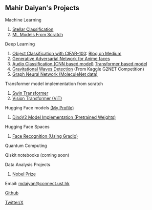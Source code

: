 ## Mahir Daiyan's Projects

Machine Learning
1. [Stellar Classification](https://github.com/MHRDYN7/stellar-classification/blob/main/STELLAR_CLASSIFICATION.ipynb)
2. [ML Models From Scratch](https://colab.research.google.com/drive/1T9K9AbhCRGIaY178Jb34g2Q7xDqY1-g9)

Deep Learning
1. [Object Classification with CIFAR-100](https://colab.research.google.com/drive/19ltCjjQ5aI_1DgOoHy4JSdLU6Ayf2SkM): [Blog on Medium](https://medium.com/@mahir15daiyan/exploration-of-the-hidden-statistics-behind-the-nobel-prize-using-pandas-8042496f0c92?source=user_profile---------0----------------------------)
2. [Generative Adversarial Network for Anime faces](https://colab.research.google.com/drive/18n4YCW54M5bngKnZrIPQiX993k8V8Fi5) 
3. [Audio Classification (CNN based model)](https://colab.research.google.com/drive/1M_eofb8qzbNT6ds2psSPblwRwoXsIYvw) [Transformer based model](https://huggingface.co/MHRDYN7/distilhubert-finetuned-gtzan/tree/main)
5. [Gravitational Waves Detection](https://colab.research.google.com/drive/1FPQIVYLw3_SxnClacjwCg1uJ7JhuM8SO?usp=sharing) (From Kaggle G2NET Competition)
6. [Graph Neural Network (MoleculeNet data)](https://colab.research.google.com/drive/1nBIGB8EWFUMRsO_xHWfe2qRxMSbz1QHI?usp=sharing)

Transformer model implementation from scratch
1. [Swin Transformer](https://colab.research.google.com/drive/14tm9sq6_Mc57FCgtOsVf4osjY0nKt7rT?usp=sharing)
2. [Vision Transformer (ViT)](https://colab.research.google.com/drive/1zrdhH1SYDyJXA4XArGjm0DTlC16000oX?usp=sharing) 

Hugging Face models [(My Profile)](https://huggingface.co/MHRDYN7)
1. [DinoV2 Model Implementation (Pretrained Weights)](https://huggingface.co/MHRDYN7/dinov2-base/tree/main)

Hugging Face Spaces 
1. [Face Recognition (Using Gradio)](https://huggingface.co/spaces/MHRDYN7/FaceRecognition)

Quantum Computing 

Qiskit notebooks (coming soon)

Data Analysis Projects
1. [Nobel Prize](https://medium.com/@mahir15daiyan/exploration-of-the-hidden-statistics-behind-the-nobel-prize-using-pandas-8042496f0c92?source=user_profile---------0----------------------------)

Email: mdaiyan@connect.ust.hk

[Github](https://github.com/MHRDYN7)

[Twitter/X](https://twitter.com/MHR7DYN)
 
